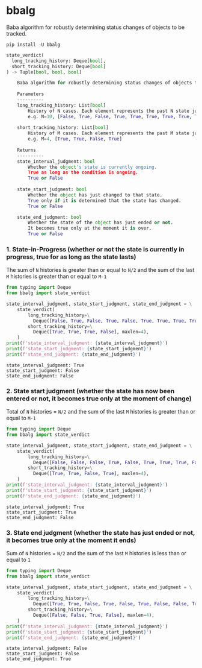 # bbalg
Baba algorithm for robustly determining status changes of objects to be tracked.

```
pip install -U bbalg
```

```python
state_verdict(
  long_tracking_history: Deque[bool],
  short_tracking_history: Deque[bool]
) -> Tuple[bool, bool, bool]

    Baba algorithm for robustly determining status changes of objects to be tracked.
    
    Parameters
    ----------
    long_tracking_history: List[bool]
        History of N cases. Each element represents the past N state judgment results.
        e.g. N=10, [False, True, False, True, True, True, True, True, True, False]
    
    short_tracking_history: List[bool]
        History of M cases. Each element represents the past M state judgment results.
        e.g. M=4, [True, True, False, True]
    
    Returns
    ----------
    state_interval_judgment: bool
        Whether the object's state is currently ongoing.
        True as long as the condition is ongoing.
        True or False
    
    state_start_judgment: bool
        Whether the object has just changed to that state.
        True only if it is determined that the state has changed.
        True or False

    state_end_judgment: bool
        Whether the state of the object has just ended or not.
        It becomes true only at the moment it is over.
        True or False
```
### 1. State-in-Progress (whether or not the state is currently in progress, true for as long as the state lasts)

The sum of `N` histories is greater than or equal to `N/2` and the sum of the last `M` histories is greater than or equal to `M-1`

```python
from typing import Deque
from bbalg import state_verdict

state_interval_judgment, state_start_judgment, state_end_judgment = \
    state_verdict(
        long_tracking_history=\
          Deque([False, True, False, True, False, True, True, True, True, False], maxlen=10),
        short_tracking_history=\
          Deque([True, True, True, False], maxlen=4),
    )
print(f'state_interval_judgment: {state_interval_judgment}')
print(f'state_start_judgment: {state_start_judgment}')
print(f'state_end_judgment: {state_end_judgment}')
```
```
state_interval_judgment: True
state_start_judgment: False
state_end_judgment: False
```
### 2. State start judgment (whether the state has now been entered or not, it becomes true only at the moment of change)

Total of `N` histories = `N/2` and the sum of the last `M` histories is greater than or equal to `M-1`

```python
from typing import Deque
from bbalg import state_verdict

state_interval_judgment, state_start_judgment, state_end_judgment = \
    state_verdict(
        long_tracking_history=\
          Deque([False, False, False, True, False, True, True, True, False, True], maxlen=10),
        short_tracking_history=\
          Deque([True, True, False, True], maxlen=4),
    )
print(f'state_interval_judgment: {state_interval_judgment}')
print(f'state_start_judgment: {state_start_judgment}')
print(f'state_end_judgment: {state_end_judgment}')
```
```
state_interval_judgment: True
state_start_judgment: True
state_end_judgment: False
```
### 3. State end judgment (whether the state has just ended or not, it becomes true only at the moment it ends)

Sum of `N` histories = `N/2` and the sum of the last `M` histories is less than or equal to `1`

```python
from typing import Deque
from bbalg import state_verdict

state_interval_judgment, state_start_judgment, state_end_judgment = \
    state_verdict(
        long_tracking_history=\
          Deque([True, True, False, True, False, True, False, False, True, False], maxlen=10),
        short_tracking_history=\
          Deque([False, False, True, False], maxlen=4),
    )
print(f'state_interval_judgment: {state_interval_judgment}')
print(f'state_start_judgment: {state_start_judgment}')
print(f'state_end_judgment: {state_end_judgment}')
```
```
state_interval_judgment: False
state_start_judgment: False
state_end_judgment: True
```
